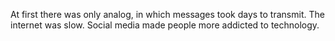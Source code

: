 At first there was only analog, in which messages took days to transmit.
The internet was slow.
Social media made people more addicted to technology. 
